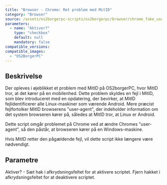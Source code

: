 ```yaml
---
title: "Browser - Chrome: Ret problem med MitID"
category: "Browser"
source: /assets/os2borgerpc-scripts/os2borgerpc/browser/chrome_fake_user_agent.sh
parameters:
  - name: "Aktiver?"
    type: "checkbox"
    default: null
    mandatory: false
compatible_versions:
compatible_images:
  - "OS2BorgerPC"
---
```


## Beskrivelse
Der opleves i øjeblikket et problem med MitID på OS2borgerPC, hvor MitID tror, at det kører på en mobilenhed.
Dette problem skyldes en fejl i MitID, som blev introduceret med en opdatering, der bevirker, at MitID fejlidentificerer alle Linux-maskiner som værende Android. 
Mere præcist fejlfortolker MitID browserens "user-agent", der indeholder information om det system browseren kører på, således at MitID tror, at Linux er Android.

Dette script omgår problemet på Chrome ved at ændre Chromes "user-agent", så den påstår, at browseren kører på en Windows-maskine.

Hvis MitID retter den pågældende fejl, vil dette script ikke længere være nødvendigt.

## Parametre

Aktiver? - Sæt hak i afkrydsningsfeltet for at aktivere scriptet.
Fjern hakket i afkrydsningsfeltet for at deaktivere scriptet.